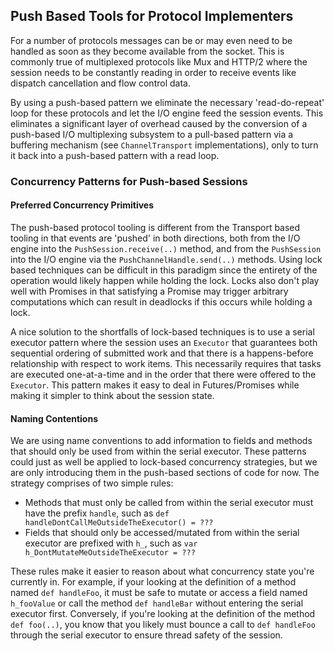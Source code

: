 ## Push Based Tools for Protocol Implementers

For a number of protocols messages can be or may even need to be handled as
soon as they become available from the socket. This is commonly true of multiplexed
protocols like Mux and HTTP/2 where the session needs to be constantly reading
in order to receive events like dispatch cancellation and flow control data.

By using a push-based pattern we eliminate the necessary 'read-do-repeat' loop
for these protocols and let the I/O engine feed the session events. This eliminates
a significant layer of overhead caused by the conversion of a push-based I/O
multiplexing subsystem to a pull-based pattern via a buffering mechanism (see
`ChannelTransport` implementations), only to turn it back into a push-based
pattern with a read loop.

### Concurrency Patterns for Push-based Sessions

#### Preferred Concurrency Primitives

The push-based protocol tooling is different from the Transport based tooling
in that events are 'pushed' in both directions, both from the I/O engine into
the `PushSession.receive(..)` method, and from the `PushSession` into the I/O
engine via the `PushChannelHandle.send(..)` methods. Using lock based techniques
can be difficult in this paradigm since the entirety of the operation would
likely happen while holding the lock. Locks also don't play well with Promises
in that satisfying a Promise may trigger arbitrary computations which can result
in deadlocks if this occurs while holding a lock.

A nice solution to the shortfalls of lock-based techniques is to use a serial
executor pattern where the session uses an `Executor` that guarantees both
sequential ordering of submitted work and that there is a happens-before
relationship with respect to work items. This necessarily requires that tasks are
executed one-at-a-time and in the order that there were offered to the `Executor`.
This pattern makes it easy to deal in Futures/Promises while making it simpler to
think about the session state.

#### Naming Contentions

We are using name conventions to add information to fields and methods that should
only be used from within the serial executor. These patterns could just as well
be applied to lock-based concurrency strategies, but we are only introducing them
in the push-based sections of code for now. The strategy comprises of two simple
rules:
- Methods that must only be called from within the serial executor must have the
  prefix `handle`, such as `def handleDontCallMeOutsideTheExecutor() = ???`
- Fields that should only be accessed/mutated from within the serial executor are
  prefixed with `h_`, such as `var h_DontMutateMeOutsideTheExecutor = ???`

These rules make it easier to reason about what concurrency state you're currently
in. For example, if your looking at the definition of a method named `def handleFoo`,
it must be safe to mutate or access a field named `h_fooValue` or call the method
`def handleBar` without entering the serial executor first. Conversely, if you're
looking at the definition of the method `def foo(..)`, you know that you likely must
bounce a call to `def handleFoo` through the serial executor to ensure thread safety
of the session.
